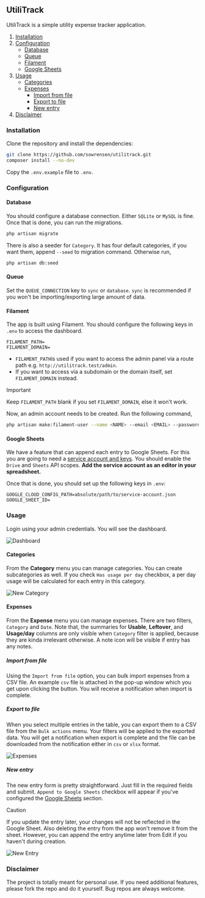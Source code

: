 UtiliTrack
----------

UtiliTrack is a simple utility expense tracker application.

1. [Installation](#installation)
2. [Configuration](#configuration)
    * [Database](#database)
    * [Queue](#queue)
    * [Filament](#filament)
    * [Google Sheets](#google-sheets)
3. [Usage](#usage)
    * [Categories](#categories)
    * [Expenses](#expenses)
        + [Import from file](#import-from-file)
        + [Export to file](#export-to-file)
        + [New entry](#new-entry)
4. [Disclaimer](#disclaimer)

### Installation

Clone the repository and install the dependencies:

```bash
git clone https://github.com/sowrensen/utilitrack.git
composer install --no-dev
```

Copy the `.env.example` file to `.env`.

### Configuration

#### Database

You should configure a database connection. Either `SQLite` or `MySQL` is fine. Once that is done, you can run the
migrations.

```bash
php artisan migrate
```

There is also a seeder for `Category`. It has four default categories, if you want them, append `--seed` to migration
command. Otherwise run,

```bash
php artisan db:seed
```

#### Queue

Set the `QUEUE_CONNECTION` key to `sync` or `database`. `sync` is recommended if you won't be
importing/exporting large amount of data.

#### Filament

The app is built using Filament. You should configure the following keys in `.env` to access the dashboard.

```dotenv
FILAMENT_PATH=
FILAMENT_DOMAIN=
```

- `FILAMENT_PATH`is used if you want to access the admin panel via a route path e.g. `http://utilitrack.test/admin`.
- If you want to access via a subdomain or the domain itself, set `FILAMENT_DOMAIN` instead.

> [!IMPORTANT]
> Keep `FILAMENT_PATH` blank if you set `FILAMENT_DOMAIN`, else it won't work.

Now, an admin account needs to be created. Run the following command,

```bash
php artisan make:filament-user --name <NAME> --email <EMAIL> --password <PASSWORD>
```

#### Google Sheets

We have a feature that can append each entry to Google Sheets. For this you are going to need
a [service account and keys](https://cloud.google.com/iam/docs/service-accounts-create). You should enable the `Drive`
and `Sheets` API scopes. **Add the service account as an editor in your spreadsheet.**

Once that is done, you should set up the following keys in `.env`:

```dotenv
GOOGLE_CLOUD_CONFIG_PATH=absolute/path/to/service-account.json
GOOGLE_SHEET_ID=
```

### Usage

Login using your admin credentials. You will see the dashboard.

![Dashboard](https://github.com/user-attachments/assets/c94738de-76a1-45fe-8eee-103d6ad24ac1)

#### Categories

From the **Category** menu you can manage categories. You can create subcategories as well. If you check
`Has usage per day` checkbox, a per day usage will be calculated for each entry in this category.

![New Category](https://github.com/user-attachments/assets/5a370fc4-0c8b-4ccb-9d4f-aff6652807d2)

#### Expenses

From the **Expense** menu you can manage expenses. There are two filters, `Category` and `Date`. Note that, the
summaries for **Usable**, **Leftover**, and **Usage/day** columns are only visible when `Category` filter
is applied, because they are kinda irrelevant otherwise. A note icon will be visible if entry has any notes.

##### Import from file

Using the `Import from file` option, you can bulk import expenses from a CSV file. An example `csv` file is attached in
the pop-up window which you get upon clicking the button. You will receive a notification when import is complete.

##### Export to file

When you select multiple entries in the table, you can export them to a CSV file from the `Bulk actions` menu. Your
filters will be applied to the exported data. You will get a notification when export is complete and the file can
be downloaded from the notification either in `csv` or `xlsx` format.

![Expenses](https://github.com/user-attachments/assets/665868ba-4566-48e3-9096-efec44a97b27)

##### New entry

The new entry form is pretty straightforward. Just fill in the required fields and submit. `Append to Google Sheets`
checkbox will appear if you've configured the [Google Sheets](#google-sheets) section.

> [!CAUTION]
> If you update the entry later, your changes will not be reflected in the Google Sheet. Also deleting the
> entry from the app won't remove it from the sheet. However, you can append the entry anytime later from Edit if you
> haven't during creation.

![New Entry](https://github.com/user-attachments/assets/c2120ac1-53c1-4909-941d-a6c2bda405ac)

### Disclaimer

The project is totally meant for personal use. If you need additional features, please fork the repo and do it yourself.
Bug repos are always welcome.
